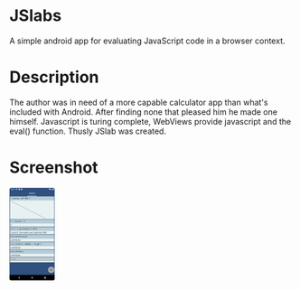 # JSlabs

A simple android app for evaluating JavaScript code in a 
browser context.

# Description

The author was in need of a more capable calculator app than what's included with Android. After finding none that pleased him he made one himself. Javascript is turing complete, WebViews provide javascript and the eval() function. Thusly JSlab was created.

# Screenshot

<img src="metadata/en-US/images/phoneScreenshots/1.png" width="80em"/>

